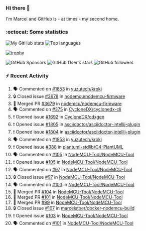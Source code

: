 ### Hi there 👋

I'm Marcel and GitHub is - at times - my second home.

<!--
**marcelstoer/marcelstoer** is a ✨ _special_ ✨ repository because its `README.md` (this file) appears on your GitHub profile.

Here are some ideas to get you started:

- 🔭 I’m currently working on ...
- 🌱 I’m currently learning ...
- 👯 I’m looking to collaborate on ...
- 🤔 I’m looking for help with ...
- 💬 Ask me about ...
- 📫 How to reach me: ...
- 😄 Pronouns: ...
- ⚡ Fun fact: ...
-->

### :octocat: Some statistics

<!-- https://github.com/anuraghazra/github-readme-stats -->

![My GitHub stats](https://github-readme-stats.vercel.app/api?username=marcelstoer&count_private=true&show_icons=true&hide_title=true)
![Top languages](https://github-readme-stats.vercel.app/api/top-langs/?username=marcelstoer&layout=compact&count_private=true&show_icons=true&hide_title=true&langs_count=10)

[![trophy](https://github-profile-trophy.vercel.app/?username=marcelstoer)](https://github.com/marcelstoer)

![GitHub Sponsors](https://img.shields.io/github/sponsors/marcelstoer?style=social)
![GitHub User's stars](https://img.shields.io/github/stars/marcelstoer?style=social)
![GitHub followers](https://img.shields.io/github/followers/marcelstoer?style=social)

### :zap: Recent Activity

<!--START_SECTION:activity-->
1. 🗣 Commented on [#1853](https://github.com/yuzutech/kroki/issues/1853#issuecomment-2745320596) in [yuzutech/kroki](https://github.com/yuzutech/kroki)
2. 🔒 Closed issue [#3678](https://github.com/nodemcu/nodemcu-firmware/issues/3678) in [nodemcu/nodemcu-firmware](https://github.com/nodemcu/nodemcu-firmware)
3. 🎉 Merged PR [#3679](https://github.com/nodemcu/nodemcu-firmware/pull/3679) in [nodemcu/nodemcu-firmware](https://github.com/nodemcu/nodemcu-firmware)
4. 🗣 Commented on [#375](https://github.com/CycloneDX/cyclonedx-cli/issues/375#issuecomment-2741017103) in [CycloneDX/cyclonedx-cli](https://github.com/CycloneDX/cyclonedx-cli)
5. ❗ Opened issue [#1692](https://github.com/CycloneDX/cdxgen/issues/1692) in [CycloneDX/cdxgen](https://github.com/CycloneDX/cdxgen)
6. ❗ Opened issue [#1805](https://github.com/asciidoctor/asciidoctor-intellij-plugin/issues/1805) in [asciidoctor/asciidoctor-intellij-plugin](https://github.com/asciidoctor/asciidoctor-intellij-plugin)
7. ❗ Opened issue [#1804](https://github.com/asciidoctor/asciidoctor-intellij-plugin/issues/1804) in [asciidoctor/asciidoctor-intellij-plugin](https://github.com/asciidoctor/asciidoctor-intellij-plugin)
8. 🗣 Commented on [#1853](https://github.com/yuzutech/kroki/issues/1853#issuecomment-2733640596) in [yuzutech/kroki](https://github.com/yuzutech/kroki)
9. ❗ Opened issue [#388](https://github.com/plantuml-stdlib/C4-PlantUML/issues/388) in [plantuml-stdlib/C4-PlantUML](https://github.com/plantuml-stdlib/C4-PlantUML)
10. 🗣 Commented on [#105](https://github.com/NodeMCU-Tool/NodeMCU-Tool/issues/105#issuecomment-2729395462) in [NodeMCU-Tool/NodeMCU-Tool](https://github.com/NodeMCU-Tool/NodeMCU-Tool)
11. ❗ Opened issue [#105](https://github.com/NodeMCU-Tool/NodeMCU-Tool/issues/105) in [NodeMCU-Tool/NodeMCU-Tool](https://github.com/NodeMCU-Tool/NodeMCU-Tool)
12. 🗣 Commented on [#97](https://github.com/NodeMCU-Tool/NodeMCU-Tool/issues/97#issuecomment-2727593394) in [NodeMCU-Tool/NodeMCU-Tool](https://github.com/NodeMCU-Tool/NodeMCU-Tool)
13. 🔒 Closed issue [#97](https://github.com/NodeMCU-Tool/NodeMCU-Tool/issues/97) in [NodeMCU-Tool/NodeMCU-Tool](https://github.com/NodeMCU-Tool/NodeMCU-Tool)
14. 🗣 Commented on [#103](https://github.com/NodeMCU-Tool/NodeMCU-Tool/issues/103#issuecomment-2727592385) in [NodeMCU-Tool/NodeMCU-Tool](https://github.com/NodeMCU-Tool/NodeMCU-Tool)
15. 🎉 Merged PR [#104](https://github.com/NodeMCU-Tool/NodeMCU-Tool/pull/104) in [NodeMCU-Tool/NodeMCU-Tool](https://github.com/NodeMCU-Tool/NodeMCU-Tool)
16. 🎉 Merged PR [#101](https://github.com/NodeMCU-Tool/NodeMCU-Tool/pull/101) in [NodeMCU-Tool/NodeMCU-Tool](https://github.com/NodeMCU-Tool/NodeMCU-Tool)
17. 🎉 Merged PR [#99](https://github.com/NodeMCU-Tool/NodeMCU-Tool/pull/99) in [NodeMCU-Tool/NodeMCU-Tool](https://github.com/NodeMCU-Tool/NodeMCU-Tool)
18. 🔒 Closed issue [#107](https://github.com/marcelstoer/docker-nodemcu-build/issues/107) in [marcelstoer/docker-nodemcu-build](https://github.com/marcelstoer/docker-nodemcu-build)
19. ❗ Opened issue [#103](https://github.com/NodeMCU-Tool/NodeMCU-Tool/issues/103) in [NodeMCU-Tool/NodeMCU-Tool](https://github.com/NodeMCU-Tool/NodeMCU-Tool)
20. 🗣 Commented on [#101](https://github.com/NodeMCU-Tool/NodeMCU-Tool/pull/101#issuecomment-2726474200) in [NodeMCU-Tool/NodeMCU-Tool](https://github.com/NodeMCU-Tool/NodeMCU-Tool)
<!--END_SECTION:activity-->

